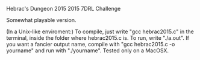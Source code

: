 Hebrac's Dungeon 2015
2015 7DRL Challenge

Somewhat playable version.

(In a Unix-like enviroment:)
To compile, just write "gcc hebrac2015.c" in the terminal, inside the folder where hebrac2015.c is. 
To run, write "./a.out". If you want a fancier output name, compile with "gcc hebrac2015.c -o yourname" and run
with "./yourname". Tested only on a MacOSX.
